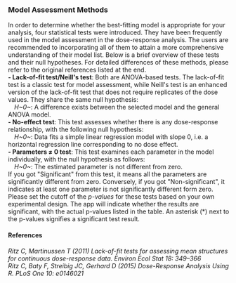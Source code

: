 ### Model Assessment Methods

In order to determine whether the best-fitting model is appropriate for your analysis, four statistical tests were introduced. They have been frequently used in the model assessment in the dose-response analysis. The users are recommended to incorporating all of them to attain a more comprehensive understanding of their model list. Below is a brief overview of these tests and their null hypotheses. For detailed differences of these methods, please refer to the original references listed at the end.  
**- Lack-of-fit test/Neill's test**: Both are ANOVA-based tests. The lack-of-fit test is a classic test for model assessment, while Neill's test is an enhanced version of the lack-of-fit test that does not require replicates of the dose values. They share the same null hypothesis:    
&emsp;*H~0~*: A difference exists between the selected model and the general ANOVA model.  
**- No-effect test**: This test assesses whether there is any dose-response relationship, with the following null hypothesis:  
&emsp;*H~0~*: Data fits a simple linear regression model with slope 0, i.e. a horizontal regression line corresponding to no dose effect.  
**- Parameters ≠ 0  test**: This test examines each parameter in the model individually, with the null hypothesis as follows:  
&emsp;*H~0~*: The estimated parameter is not different from zero.  
If you got "Significant" from this test, it means all the parameters are significantly different from zero. Conversely, if you got "Non-significant", it indicates at least one parameter is not significantly different form zero.  
Please set the cutoff of the *p-values* for these tests based on your own experimental design. The app will indicate whether the results are significant, with the actual p-values listed in the table. An asterisk (*) next to the p-values signifies a significant test result.  
  
#### References

*Ritz C, Martinussen T (2011) Lack-of-fit tests for assessing mean structures for continuous dose-response data. Environ Ecol Stat 18: 349–366*\
*Ritz C, Baty F, Streibig JC, Gerhard D (2015) Dose-Response Analysis Using R. PLoS One 10: e0146021*